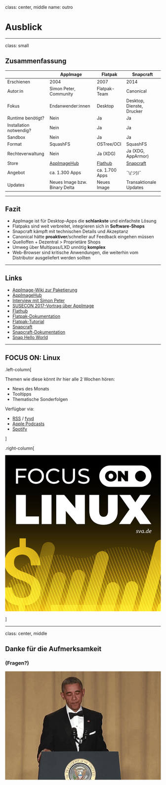class: center, middle
name: outro

# Ausblick

---

class: small

## Zusammenfassung

| | AppImage | Flatpak | Snapcraft |
| - | -------- | ------- | --------- |
| Erschienen | 2004 | 2007 | 2014 |
| Autor:in | Simon Peter, Community | Flatpak-Team | Canonical |
| Fokus | Endanwender:innen | Desktop | Desktop, Dienste, Drucker |
| Runtime benötigt? | Nein | Ja | Ja |
| Installation notwendig? | Nein | Ja | Ja
| Sandbox | Nein | Ja | Ja |
| Format | SquashFS | OSTree/OCI | SquashFS |
| Rechteverwaltung | Nein | Ja (XDG) | Ja (XDG, AppArmor) |
| Store | [AppImageHub](https://appimage.github.io/apps/) | [Flathub](https://flathub.org/) | [Snapcraft](https://snapcraft.io/) |
| Angebot | ca. 1.300 Apps | ca. 1.700 Apps | ¯\\_(ツ)_/¯ |
| Updates | Neues Image bzw. Binary Delta | Neues Image | Transaktionale Updates |

---

## Fazit

- AppImage ist für Desktop-Apps die **schlankste** und einfachste Lösung
- Flatpaks sind weit verbreitet, integrieren sich in **Software-Shops**
- Snapcraft kämpft mit technischen Details und Akzeptanz
- Canonical hätte **proaktiver**/schneller auf Feedback eingehen müssen
- Quelloffen + Dezentral > Proprietäre Shops
- Umweg über Multipass/LXD unnötig **komplex**
- Web-Browser sind kritische Anwendungen, die weiterhin vom Distributor ausgeliefert werden sollten

---

## Links

- [AppImage-Wiki zur Paketierung](https://github.com/AppImage/AppImageKit/wiki/Creating-AppImages)
- [AppImageHub](https://appimage.github.io/apps/)
- [Interview mit Simon Peter](https://itsfoss.com/appimage-interview)
- [SUSECON 2017-Vortrag über AppImage](https://speakerdeck.com/probonopd/opensuse-conference-2017-obs-b-appimage)
- [Flathub](https://flathub.org/)
- [Flatpak-Dokumentation](https://docs.flatpak.org/en/latest/)
- [Flatpak-Tutorial](https://docs.flatpak.org/en/latest/first-build.html)
- [Snapcraft](https://snapcraft.io/)
- [Snapcraft-Dokumentation](https://snapcraft.io/docs)
- [Snap Hello World](https://snapcraft.io/first-snap)

---

## FOCUS ON: Linux

.left-column[

Themen wie diese könnt ihr hier alle 2 Wochen hören:

- News des Monats
- Tooltipps
- Thematische Sonderfolgen

Verfügbar via:

- [RSS](https://ageofdevops.de/feed/podcast/fol) / [fyyd](https://fyyd.de/podcast/focus-on-linux)
- [Apple Podcasts](https://podcasts.apple.com/us/podcast/focus-on-linux/id1606139089)
- [Spotify](https://open.spotify.com/show/4Yj9EaidQuwEZL0NkAafzh)

]

.right-column[

![:img FOL-Podcast, 85%](imgs/focus-on-linux.png)

]

---

class: center, middle

## Danke für die Aufmerksamkeit

### (Fragen?)

![:img Obama Micdrop, 65%](imgs/obama_micdrop.gif)
